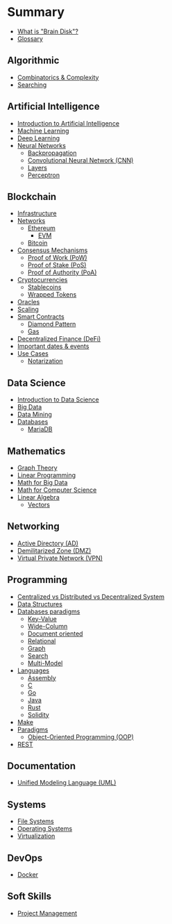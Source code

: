 # Summary

* [What is "Brain Disk"?](README.md)
* [Glossary](glossary.md)

## Algorithmic

* [Combinatorics & Complexity](algorithmic/combinatorics-complexity.md)
* [Searching](algorithmic/searching.md)

## Artificial Intelligence

* [Introduction to Artificial Intelligence](ai/intro.md)
* [Machine Learning](ai/ml.md)
* [Deep Learning](ai/dl.md)
* [Neural Networks](ai/nn/nn.md)
  * [Backpropagation](ai/nn/backpropagation.md)
  * [Convolutional Neural Network (CNN)](ai/nn/cnn.md)
  * [Layers](ai/nn/layers.md)
  * [Perceptron](ai/nn/perceptron.md)

## Blockchain

* [Infrastructure](blockchain/infrastructure.md)
* [Networks](blockchain/networks)
  * [Ethereum](blockchain/networks/ethereum/ethereum.md)
    * [EVM](blockchain/networks/ethereum/evm.md)
  * [Bitcoin](blockchain/networks/bitcoin.md)
* [Consensus Mechanisms](blockchain/consensus-mechanisms/consensus-mechanisms.md)
  * [Proof of Work (PoW)](blockchain/consensus-mechanisms/pow.md)
  * [Proof of Stake (PoS)](blockchain/consensus-mechanisms/pos.md)
  * [Proof of Authority (PoA)](blockchain/consensus-mechanisms/poa.md)
* [Cryptocurrencies](blockchain/cryptocurrencies)
  * [Stablecoins](blockchain/cryptocurrencies/stablecoins.md)
  * [Wrapped Tokens](blockchain/cryptocurrencies/wrapped-tokens.md)
* [Oracles](blockchain/oracles.md)
* [Scaling](blockchain/scaling.md)
* [Smart Contracts](blockchain/smart-contracts/smart-contracts.md)
  * [Diamond Pattern](blockchain/smart-contracts/diamond-pattern.md)
  * [Gas](blockchain/smart-contracts/gas.md)
* [Decentralized Finance (DeFi)](blockchain/defi.md)
* [Important dates & events](blockchain/important-dates-events.md)
* [Use Cases](blockchain/use-cases)
  * [Notarization](blockchain/use-cases/notarization.md)

## Data Science

* [Introduction to Data Science](data-science/introduction.md)
* [Big Data](data-science/big-data.md)
* [Data Mining](data-science/data-mining.md)
* [Databases](data-science/databases/)
  * [MariaDB](data-science/databases/mariadb.md)

## Mathematics

* [Graph Theory](math/graph-theory.md)
* [Linear Programming](math/linear-programming.md)
* [Math for Big Data](math/math-big-data.md)
* [Math for Computer Science](math/math-computer-science.md)
* [Linear Algebra](math/linear-algebra/linear-algebra.md)
  * [Vectors](math/linear-algebra/vectors.md)

## Networking

* [Active Directory (AD)](networking/active-directory.md)
* [Demilitarized Zone (DMZ)](networking/dmz.md)
* [Virtual Private Network (VPN)](networking/vpn.md)

## Programming

* [Centralized vs Distributed vs Decentralized System](programming/centralized-vs-distributed-vs-decentralized-system.md)
* [Data Structures](programming/data-structures/data-structures.md)
* [Databases paradigms](programming/databases-paradigms)
  * [Key-Value](programming/databases-paradigms/key-value.md)
  * [Wide-Column](programming/databases-paradigms/wide-column.md)
  * [Document oriented](programming/databases-paradigms/document-oriented.md)
  * [Relational](programming/databases-paradigms/relational.md)
  * [Graph](programming/databases-paradigms/graph.md)
  * [Search](programming/databases-paradigms/search.md)
  * [Multi-Model](programming/databases-paradigms/multi-model.md)
* [Languages](programming/languages)
  * [Assembly](programming/languages/assembly.md)
  * [C](programming/languages/c.md)
  * [Go](programming/languages/go.md)
  * [Java](programming/languages/java.md)
  * [Rust](programming/languages/rust.md)
  * [Solidity](programming/languages/solidity.md)
* [Make](programming/make.md)
* [Paradigms](programming/paradigms)
  * [Object-Oriented Programming (OOP)](programming/paradigms/oop.md)
* [REST](programming/rest.md)

## Documentation

* [Unified Modeling Language (UML)](documentation/uml.md)

## Systems

* [File Systems](systems/file-systems.md)
* [Operating Systems](systems/os.md)
* [Virtualization](systems/virtualization.md)

## DevOps

* [Docker](containerization/docker.md)

[//]: # (## Cybersecurity)

[//]: # ()
[//]: # (* [Introduction to Cybersecurity]&#40;cybersecurity/introduction.md&#41;)

[//]: # (* [Binary Exploitation]&#40;cybersecurity/binary-exploitation.md&#41;)

[//]: # (* [Cryptanalysis]&#40;cybersecurity/cryptanalysis.md&#41;)

[//]: # (* [Forensic]&#40;cybersecurity/forensic.md&#41;)

[//]: # (* [Linux Security]&#40;cybersecurity/linux.md&#41;)

[//]: # (* [Network Security]&#40;cybersecurity/network.md&#41;)

[//]: # (* [Programming & Automation]&#40;cybersecurity/programming-automation.md&#41;)

[//]: # (* [Reverse Engineering]&#40;cybersecurity/reverse-engineering.md&#41;)

[//]: # (* [Steganography]&#40;cybersecurity/stenagography.md&#41;)

[//]: # (* [Web Security]&#40;cybersecurity/web.md&#41;)

## Soft Skills

* [Project Management](soft-skills/project-management.md)
